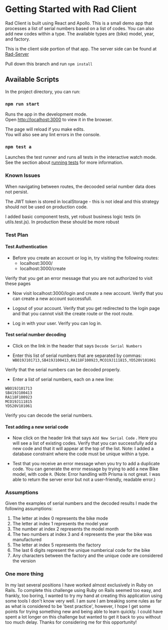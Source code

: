# Getting Started with Rad Client

Rad Client is built using React and Apollo. This is a small demo app that processes a list of serial numbers based on a list of codes. You can also add new codes within a type. The available types are (bike) model, year, and factory.

This is the client side portion of that app. The server side can be found at [Rad-Server](https://github.com/ekingan/rad-server)

Pull down this branch and run `npm install`

## Available Scripts

In the project directory, you can run:

### `npm run start`

Runs the app in the development mode.\
Open [http://localhost:3000](http://localhost:3000) to view it in the browser.

The page will reload if you make edits.\
You will also see any lint errors in the console.

### `npm test a`

Launches the test runner and runs all tests in the interactive watch mode.\
See the section about [running tests](https://facebook.github.io/create-react-app/docs/running-tests) for more information.

### Known Issues

When navigating between routes, the decooded serial number data does not persist.

The JWT token is stored in localStorage - this is not ideal and this strategy should not be used on production code.

I added basic component tests, yet robust business logic tests (in utils.test.js). In production these should be more robust

### Test Plan

#### Test Authentication

* Before you create an account or log in, try visiting the following routes:
  - localhost:3000/
  - localhost:3000/create

Verify that you get an error message that you are not authorized to visit these pages

* Now visit localhost:3000/login and create a new account. Verify that you can create a new account successfull.

* Logout of your account. Verify that you get redirected to the login page and that you cannot visit the create route or the root route.

* Log in with your user. Verify you can log in.

#### Test serial number decoding
* Click on the link in the header that says `Decode Serial Numbers`

* Enter this list of serial numbers that are separated by commas:
`WBO19J101713,SB419J100413,RA118F100923,MCO19J111815,YD520V101061`

Verify that the serial numbers can be decoded properly.

* Enter a list of serial numbers, each on a new line:
```
WBO19J101713
SB419J100413
RA118F100923
MCO19J111815
YD520V101061
```

Verify you can decode the serial numbers.

#### Test adding a new serial code
* Now click on the header link that says `Add New Serial Code` . Here you will see a list of existing codes. Verify that you can successfully add a new code and that it will appear at the top of the list. Note: I added a database constraint where the code must be unique within a type.

* Test that you receive an error message when you try to add a duplicate code. You can generate the error message by trying to add a new Bike model, with code `R`.
(Note: Error handling with Prisma is not great. I was able to return the server error but not a user-friendly, readable error.)


### Assumptions

Given the examples of serial numbers and the decoded results I made the following assumptions:
1. The letter at index 0 represents the bike mode
1. The letter at index 1 represents the model year
1. The number at index 2 represents the model month
1. The two numbers at index 3 and 4 represents the year the bike was manufactured
1. The letter at index 5 represents the factory
1. The last 6 digits represent the unique numberical code for the bike
1. Any characters between the factory and the unique code are considered the version

### One more thing
In my last several positions I have worked almost exclusively in Ruby on Rails. To complete this challenge using Ruby on Rails seemed too easy, and frankly, too boring, I wanted to try my hand at creating this application using some tools I don't know very well. I am sure I am breaking some rules as far as what is considered to be 'best practice', however, I hope I get some points for trying something new and being able to learn quickly. I could have spent a lot longer on this challenge but wanted to get it back to you without too much delay.
Thanks for considering me for this opportunity!